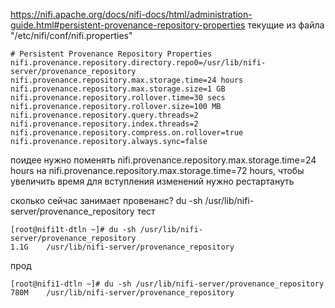 https://nifi.apache.org/docs/nifi-docs/html/administration-guide.html#persistent-provenance-repository-properties
текущие
из файла "/etc/nifi/conf/nifi.properties"
```
# Persistent Provenance Repository Properties
nifi.provenance.repository.directory.repo0=/usr/lib/nifi-server/provenance_repository
nifi.provenance.repository.max.storage.time=24 hours
nifi.provenance.repository.max.storage.size=1 GB
nifi.provenance.repository.rollover.time=30 secs
nifi.provenance.repository.rollover.size=100 MB
nifi.provenance.repository.query.threads=2
nifi.provenance.repository.index.threads=2
nifi.provenance.repository.compress.on.rollover=true
nifi.provenance.repository.always.sync=false
```
поидее нужно поменять nifi.provenance.repository.max.storage.time=24 hours
на nifi.provenance.repository.max.storage.time=72 hours, чтобы увеличить время 
для вступления изменений нужно рестартануть


сколько сейчас занимает провенанс?
du -sh /usr/lib/nifi-server/provenance_repository
тест
```
[root@nifi1t-dtln ~]# du -sh /usr/lib/nifi-server/provenance_repository
1.1G    /usr/lib/nifi-server/provenance_repository
```
прод
```
[root@nifi1-dtln ~]# du -sh /usr/lib/nifi-server/provenance_repository
780M    /usr/lib/nifi-server/provenance_repository
```

